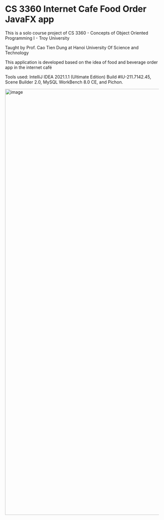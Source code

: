 # CS 3360 Internet Cafe Food Order JavaFX app
This is a solo course project of CS 3360 - Concepts of Object Oriented Programming I - Troy University

Taught by Prof. Cao Tien Dung at Hanoi University Of Science and Technology

This application is developed based on the idea of food and beverage order app in the internet café

Tools used: IntelliJ IDEA 2021.1.1 (Ultimate Edition) Build #IU-211.7142.45, Scene Builder 2.0,  MySQL WorkBench 8.0 CE, and Pichon.

<img width="1396" alt="image" src="https://user-images.githubusercontent.com/73065657/118364572-2b9ea700-b5c3-11eb-8d24-6967e61d98d9.png">
